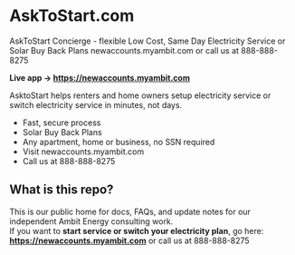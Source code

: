 # AskToStart.com
AskToStart Concierge - flexible Low Cost, Same Day Electricity Service or Solar Buy Back Plans newaccounts.myambit.com or call us at 888-888-8275

**Live app → https://newaccounts.myambit.com**

AsktoStart helps renters and home owners setup electricity service or switch electricity service in minutes, not days.  
- Fast, secure process
- Solar Buy Back Plans
- Any apartment, home or business, no SSN required
- Visit newaccounts.myambit.com
- Call us at 888-888-8275

## What is this repo?
This is our public home for docs, FAQs, and update notes for our independent Ambit Energy consulting work.  
If you want to **start service or switch your electricity plan**, go here: **https://newaccounts.myambit.com** or call us at 888-888-8275

